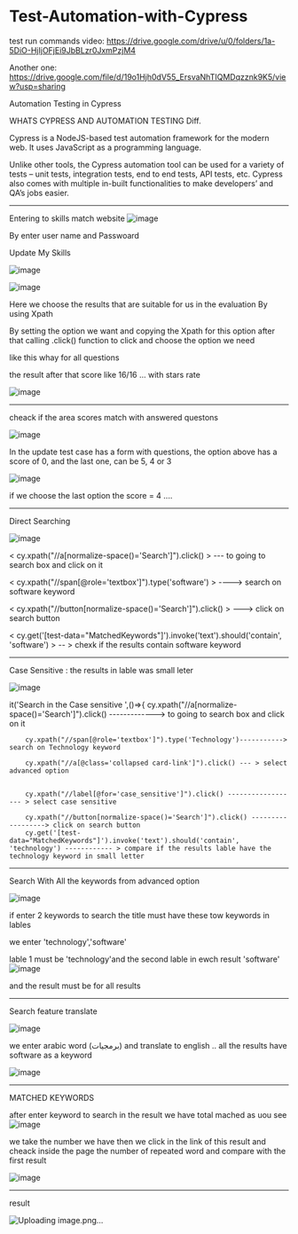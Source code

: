 # Test-Automation-with-Cypress
test run commands video: https://drive.google.com/drive/u/0/folders/1a-5DiO-HjIjOFjEi9JbBLzr0JxmPzjM4

Another one: https://drive.google.com/file/d/19o1Hjh0dV55_ErsvaNhTIQMDqzznk9K5/view?usp=sharing


Automation Testing in Cypress 

WHATS CYPRESS AND AUTOMATION TESTING Diff. 

Cypress is a NodeJS-based test automation framework for the modern web. It uses JavaScript as a programming language. 

Unlike other tools, the Cypress automation tool can be used for a variety of tests – unit tests, integration tests, end to end tests, API tests, etc. Cypress also comes with multiple in-built functionalities to make developers’ and QA’s jobs easier.


__________________________________________________________________________________________________________________________________________
Entering to skills match website 
![image](https://user-images.githubusercontent.com/100388300/166170949-f34b0c7b-ef51-43a1-bd55-4c8a434d26f8.png)


By enter user name and Passwoard 



Update My Skills 


![image](https://user-images.githubusercontent.com/100388300/166170917-6a91096b-aa96-4fea-8b43-1f5cc46e37d8.png)




![image](https://user-images.githubusercontent.com/100388300/166170973-eba0bdb4-b3aa-4f34-a69a-003bc535b823.png)



Here we choose the results that are suitable for us in the evaluation By using Xpath 

By setting the option we want and copying the Xpath for this option 
after that calling .click() function to click and choose the option we need 


like this whay for all questions 


the result after that score like 16/16 ... 
with stars rate 

![image](https://user-images.githubusercontent.com/100388300/166172148-843d4c41-dc82-4e7e-a68e-9dbfb7da8e90.png)

________________________________________________________________________

cheack if the area scores match with answered questons

![image](https://user-images.githubusercontent.com/100388300/166172238-644e6693-5199-4665-a5f6-1e57dcd6b37f.png)


In the update test case 
 has a form with questions, the option above has a score of 0, and the last one, can be 5, 4 or 3
 
 ![image](https://user-images.githubusercontent.com/100388300/166172275-0e8c727d-25d4-426e-939d-25bb1c1c8240.png)


if we choose the last option the score = 4 .... 


_________________________________________________________________________

Direct Searching

![image](https://user-images.githubusercontent.com/100388300/166172880-bc7bfed1-75d1-441e-b361-58bb5db1a446.png)


<         cy.xpath("//a[normalize-space()='Search']").click() > --- to going to search box and click on it 

<  cy.xpath("//span[@role='textbox']").type('software') > ----> search on software keyword 

< cy.xpath("//button[normalize-space()='Search']").click() > ---> click on search button 

<        cy.get('[test-data="MatchedKeywords"]').invoke('text').should('contain', 'software') > -- > chexk if the results contain software keyword 


__________________________________________________________________________________________________________


Case Sensitive : 
the results in lable was small leter 

![image](https://user-images.githubusercontent.com/100388300/166173510-53fef13f-ae89-44d9-94b7-e4c68d673e74.png)
 
 
 
it('Search in the Case sensitive ',()=>{
        cy.xpath("//a[normalize-space()='Search']").click() -------------> to going to search box and click on it 
        
        cy.xpath("//span[@role='textbox']").type('Technology')-----------> search on Technology keyword 
        
        cy.xpath("//a[@class='collapsed card-link']").click() --- > select advanced option 
        
       
        cy.xpath("//label[@for='case_sensitive']").click() ------------------ > select case sensitive 
        
        cy.xpath("//button[normalize-space()='Search']").click() ------------------> click on search button 
        cy.get('[test-data="MatchedKeywords"]').invoke('text').should('contain', 'technology') ------------ > compare if the results lable have the technology keyword in small letter 
        
        
______________________________________________________________

Search With All the keywords from advanced option 



![image](https://user-images.githubusercontent.com/100388300/166173706-9a29bc5a-547f-4915-b1ec-78ab7f19679f.png)


if enter 2 keywords to search the title must have these tow keywords in lables 

we enter 'technology','software' 

lable 1 must be 'technology'and the second lable in ewch result 'software'
![image](https://user-images.githubusercontent.com/100388300/166173909-93e1c9b7-df28-42a4-9d18-08e37a18e9e8.png)


and the result must be for all results 

_______________________________________________________________________________________

Search feature translate 

![image](https://user-images.githubusercontent.com/100388300/166174069-eec76abf-1de1-4fd8-9d9f-7641675b0738.png)

we enter arabic word (برمجيات)
and translate to english .. all the results have software as a keyword
 
 
 ![image](https://user-images.githubusercontent.com/100388300/166174432-c1873056-a2ce-47fd-903b-96cee23a0395.png)


____________________________________________________________________________________

MATCHED KEYWORDS 


after enter keyword to search 
in the result we have total mached as uou see
![image](https://user-images.githubusercontent.com/100388300/166174672-98193b33-db7b-4147-93c8-bbf0a7510139.png)


we take the number we have then we click in the link of this result
and cheack inside the page the number of repeated word 
and compare with the first result 



![image](https://user-images.githubusercontent.com/100388300/166174971-4f106ba8-1952-4e45-ab39-521b94fe0b55.png)

_____________________________________________________________________

result 

![Uploading image.png…]()


